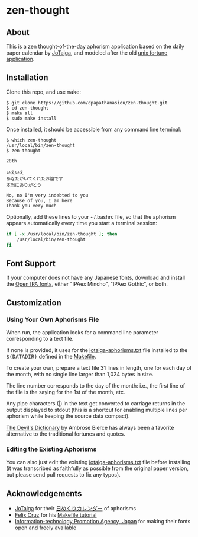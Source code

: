 zen-thought
===========

About
-----

This is a zen thought-of-the-day aphorism application based on the daily paper calendar by [JoTaiga](http://jotaiga.com/), and modeled after the old <a href="http://en.wikipedia.org/wiki/Fortune_(Unix)">unix fortune application</a>.

Installation
------------

Clone this repo, and use <tt>make</tt>:

```
$ git clone https://github.com/dpapathanasiou/zen-thought.git
$ cd zen-thought
$ make all
$ sudo make install
```

Once installed, it should be accessible from any command line terminal:

```
$ which zen-thought
/usr/local/bin/zen-thought
$ zen-thought

28th

いえいえ
あなたがいてくれたお陰です
本当にありがとう

No, no I'm very indebted to you
Because of you, I am here
Thank you very much
```

Optionally, add these lines to your ~/.bashrc file, so that the aphorism appears automatically every time you start a terminal session:

```sh
if [ -x /usr/local/bin/zen-thought ]; then
    /usr/local/bin/zen-thought
fi
```

Font Support
------------

If your computer does not have any Japanese fonts, download and install the [Open IPA fonts](http://ipafont.ipa.go.jp/index.html#en), either "IPAex Mincho", "IPAex Gothic", or both.

Customization
-------------

### Using Your Own Aphorisms File

When run, the application looks for a command line parameter corresponding to a text file.

If none is provided, it uses for the [jotaiga-aphorisms.txt](jotaiga-aphorisms.txt) file installed to the <tt>$(DATADIR)</tt> defined in the [Makefile](Makefile).

To create your own, prepare a text file 31 lines in length, one for each day of the month, with no single line larger than 1,024 bytes in size.

The line number corresponds to the day of the month: i.e., the first line of the file is the saying for the 1st of the month, etc.

Any pipe characters (|) in the text get converted to carriage returns in the output displayed to stdout (this is a shortcut for enabling multiple lines per aphorism while keeping the source data compact).

[The Devil's Dictionary](http://www.gutenberg.org/ebooks/972) by Ambrose Bierce has always been a favorite alternative to the traditional fortunes and quotes.

### Editing the Existing Aphorisms

You can also just edit the existing [jotaiga-aphorisms.txt](jotaiga-aphorisms.txt) file before installing (it was transcribed as faithfully as possible from the original paper version, but please send pull requests to fix any typos).

Acknowledgements
----------------

* [JoTaiga](http://jotaiga.com/) for their [日めくりカレンダー](http://jyotaiga.cart.fc2.com/?sort=&ca=1&rca=&word=&page=&item=213) of aphorisms
* [Felix Cruz](http://felixcrux.com/) for his [Makefile tutorial](http://felixcrux.com/blog/creating-basic-makefile)
* [Information-technology Promotion Agency, Japan](http://www.ipa.go.jp/) for making their fonts open and freely available

